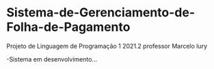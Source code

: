 # Sistema-de-Gerenciamento-de-Folha-de-Pagamento
Projeto de Linguagem de Programação 1 2021.2 professor Marcelo Iury

-Sistema em desenvolvimento...
